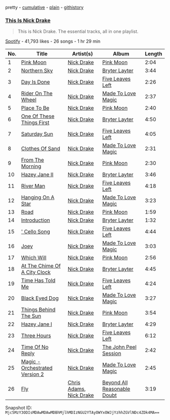 pretty - [cumulative](/playlists/cumulative/37i9dQZF1DZ06evO33j7fa.md) - [plain](/playlists/plain/37i9dQZF1DZ06evO33j7fa) - [githistory](https://github.githistory.xyz/mackorone/spotify-playlist-archive/blob/main/playlists/plain/37i9dQZF1DZ06evO33j7fa)

### [This Is Nick Drake](https://open.spotify.com/playlist/37i9dQZF1DZ06evO33j7fa)

> This is Nick Drake\. The essential tracks, all in one playlist.

[Spotify](https://open.spotify.com/user/spotify) - 41,793 likes - 26 songs - 1 hr 29 min

| No. | Title | Artist(s) | Album | Length |
|---|---|---|---|---|
| 1 | [Pink Moon](https://open.spotify.com/track/4KROoGIaPaR1pBHPnR3bwC) | [Nick Drake](https://open.spotify.com/artist/5c3GLXai8YOMid29ZEuR9y) | [Pink Moon](https://open.spotify.com/album/5mwOo1zikswhmfHvtqVSXg) | 2:04 |
| 2 | [Northern Sky](https://open.spotify.com/track/3EtIraJEHVSbBvLw5msioH) | [Nick Drake](https://open.spotify.com/artist/5c3GLXai8YOMid29ZEuR9y) | [Bryter Layter](https://open.spotify.com/album/04FfqGvZJ9oUBGRVrq2FE5) | 3:44 |
| 3 | [Day Is Done](https://open.spotify.com/track/66790TBuwlIrGxWWTVc6yl) | [Nick Drake](https://open.spotify.com/artist/5c3GLXai8YOMid29ZEuR9y) | [Five Leaves Left](https://open.spotify.com/album/7IpcJbVxLLEfW0KXB7ndE2) | 2:26 |
| 4 | [Rider On The Wheel](https://open.spotify.com/track/4jLxvHa0g3kZV24TuUyOMB) | [Nick Drake](https://open.spotify.com/artist/5c3GLXai8YOMid29ZEuR9y) | [Made To Love Magic](https://open.spotify.com/album/0nHa7yhIyuYgRL6msr9dJR) | 2:37 |
| 5 | [Place To Be](https://open.spotify.com/track/5QUeSXjTMHbq1fW5da2waF) | [Nick Drake](https://open.spotify.com/artist/5c3GLXai8YOMid29ZEuR9y) | [Pink Moon](https://open.spotify.com/album/5mwOo1zikswhmfHvtqVSXg) | 2:40 |
| 6 | [One Of These Things First](https://open.spotify.com/track/0hNVjU6JKydHts0SAjHCno) | [Nick Drake](https://open.spotify.com/artist/5c3GLXai8YOMid29ZEuR9y) | [Bryter Layter](https://open.spotify.com/album/04FfqGvZJ9oUBGRVrq2FE5) | 4:50 |
| 7 | [Saturday Sun](https://open.spotify.com/track/1drLQNS9D5z9lBP4DbtO2R) | [Nick Drake](https://open.spotify.com/artist/5c3GLXai8YOMid29ZEuR9y) | [Five Leaves Left](https://open.spotify.com/album/7IpcJbVxLLEfW0KXB7ndE2) | 4:05 |
| 8 | [Clothes Of Sand](https://open.spotify.com/track/6YRcClEQPYq3yGOOgabbn3) | [Nick Drake](https://open.spotify.com/artist/5c3GLXai8YOMid29ZEuR9y) | [Made To Love Magic](https://open.spotify.com/album/0nHa7yhIyuYgRL6msr9dJR) | 2:31 |
| 9 | [From The Morning](https://open.spotify.com/track/6meH4I9A4WZtD3z8hnQKqr) | [Nick Drake](https://open.spotify.com/artist/5c3GLXai8YOMid29ZEuR9y) | [Pink Moon](https://open.spotify.com/album/5mwOo1zikswhmfHvtqVSXg) | 2:30 |
| 10 | [Hazey Jane II](https://open.spotify.com/track/1Juj6Rg5MhutU8gW43934B) | [Nick Drake](https://open.spotify.com/artist/5c3GLXai8YOMid29ZEuR9y) | [Bryter Layter](https://open.spotify.com/album/04FfqGvZJ9oUBGRVrq2FE5) | 3:46 |
| 11 | [River Man](https://open.spotify.com/track/3Uh7rAb7F0XGVpEEDwfH1k) | [Nick Drake](https://open.spotify.com/artist/5c3GLXai8YOMid29ZEuR9y) | [Five Leaves Left](https://open.spotify.com/album/7IpcJbVxLLEfW0KXB7ndE2) | 4:18 |
| 12 | [Hanging On A Star](https://open.spotify.com/track/3lpkLZfD2RJltSaAGgmoxb) | [Nick Drake](https://open.spotify.com/artist/5c3GLXai8YOMid29ZEuR9y) | [Made To Love Magic](https://open.spotify.com/album/0nHa7yhIyuYgRL6msr9dJR) | 3:23 |
| 13 | [Road](https://open.spotify.com/track/5ir0VEsMI7cLhN6SEiaKol) | [Nick Drake](https://open.spotify.com/artist/5c3GLXai8YOMid29ZEuR9y) | [Pink Moon](https://open.spotify.com/album/5mwOo1zikswhmfHvtqVSXg) | 1:59 |
| 14 | [Introduction](https://open.spotify.com/track/7unUg1rIAVXyYVH5LPHc4R) | [Nick Drake](https://open.spotify.com/artist/5c3GLXai8YOMid29ZEuR9y) | [Bryter Layter](https://open.spotify.com/album/04FfqGvZJ9oUBGRVrq2FE5) | 1:32 |
| 15 | [' Cello Song](https://open.spotify.com/track/42yexCY4dCftowtAZXuAIj) | [Nick Drake](https://open.spotify.com/artist/5c3GLXai8YOMid29ZEuR9y) | [Five Leaves Left](https://open.spotify.com/album/7IpcJbVxLLEfW0KXB7ndE2) | 4:44 |
| 16 | [Joey](https://open.spotify.com/track/5LpXrjVkXNFXIzoj5Mf5gw) | [Nick Drake](https://open.spotify.com/artist/5c3GLXai8YOMid29ZEuR9y) | [Made To Love Magic](https://open.spotify.com/album/0nHa7yhIyuYgRL6msr9dJR) | 3:03 |
| 17 | [Which Will](https://open.spotify.com/track/4Cg0paoTgxlo2LC85HKaab) | [Nick Drake](https://open.spotify.com/artist/5c3GLXai8YOMid29ZEuR9y) | [Pink Moon](https://open.spotify.com/album/5mwOo1zikswhmfHvtqVSXg) | 2:56 |
| 18 | [At The Chime Of A City Clock](https://open.spotify.com/track/5lc8or13c2lgTWTOVIos6W) | [Nick Drake](https://open.spotify.com/artist/5c3GLXai8YOMid29ZEuR9y) | [Bryter Layter](https://open.spotify.com/album/04FfqGvZJ9oUBGRVrq2FE5) | 4:45 |
| 19 | [Time Has Told Me](https://open.spotify.com/track/20FLGZPgMHXlU0VpQ0HpxN) | [Nick Drake](https://open.spotify.com/artist/5c3GLXai8YOMid29ZEuR9y) | [Five Leaves Left](https://open.spotify.com/album/7IpcJbVxLLEfW0KXB7ndE2) | 4:24 |
| 20 | [Black Eyed Dog](https://open.spotify.com/track/1ORNDo58BSH2uP0nNXJTT1) | [Nick Drake](https://open.spotify.com/artist/5c3GLXai8YOMid29ZEuR9y) | [Made To Love Magic](https://open.spotify.com/album/0nHa7yhIyuYgRL6msr9dJR) | 3:27 |
| 21 | [Things Behind The Sun](https://open.spotify.com/track/2s89qv9maW8RMCoaxtvNtn) | [Nick Drake](https://open.spotify.com/artist/5c3GLXai8YOMid29ZEuR9y) | [Pink Moon](https://open.spotify.com/album/5mwOo1zikswhmfHvtqVSXg) | 3:54 |
| 22 | [Hazey Jane I](https://open.spotify.com/track/0l2MlJk8MAvKfYDvJ4nv6l) | [Nick Drake](https://open.spotify.com/artist/5c3GLXai8YOMid29ZEuR9y) | [Bryter Layter](https://open.spotify.com/album/04FfqGvZJ9oUBGRVrq2FE5) | 4:29 |
| 23 | [Three Hours](https://open.spotify.com/track/3Mc00D5lLah9WAn62rDKrH) | [Nick Drake](https://open.spotify.com/artist/5c3GLXai8YOMid29ZEuR9y) | [Five Leaves Left](https://open.spotify.com/album/7IpcJbVxLLEfW0KXB7ndE2) | 6:12 |
| 24 | [Time Of No Reply](https://open.spotify.com/track/2Q8kCpA08VCLRiJY1Tonxa) | [Nick Drake](https://open.spotify.com/artist/5c3GLXai8YOMid29ZEuR9y) | [The John Peel Session](https://open.spotify.com/album/3GjUa3zM2G02BAnNpvqaw5) | 2:42 |
| 25 | [Magic \- Orchestrated Version 2](https://open.spotify.com/track/32Z3miiD5SZgaIkaGEWStf) | [Nick Drake](https://open.spotify.com/artist/5c3GLXai8YOMid29ZEuR9y) | [Made To Love Magic](https://open.spotify.com/album/0nHa7yhIyuYgRL6msr9dJR) | 2:45 |
| 26 | [Fly](https://open.spotify.com/track/2laHHuyz8Pt5syFk7aXP5R) | [Chris Adams](https://open.spotify.com/artist/2aTr5YBE3BLn7KlHqExc8v), [Nick Drake](https://open.spotify.com/artist/5c3GLXai8YOMid29ZEuR9y) | [Beyond All Reasonable Doubt](https://open.spotify.com/album/4xQxAwjX8qceJNktf58itw) | 3:19 |

Snapshot ID: `Mjc5MzY3ODIsMDAwMDAwMDBhMjlhMDIzNGU2YTAyOWYxOWJjYzhhZGVlNDc4ZDk4MA==`
